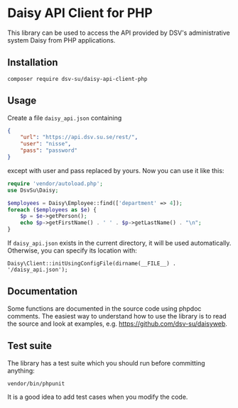 Daisy API Client for PHP
========================

This library can be used to access the API provided by DSV's
administrative system Daisy from PHP applications.

Installation
------------

    composer require dsv-su/daisy-api-client-php

Usage
-----

Create a file `daisy_api.json` containing
```json
{
    "url": "https://api.dsv.su.se/rest/",
    "user": "nisse",
    "pass": "password"
}
```
except with user and pass replaced by yours. Now you can use it like this:
```php
require 'vendor/autoload.php';
use DsvSu\Daisy;

$employees = Daisy\Employee::find(['department' => 4]);
foreach ($employees as $e) {
    $p = $e->getPerson();
    echo $p->getFirstName() . ' ' . $p->getLastName() . "\n";
}
```
If `daisy_api.json` exists in the current directory, it will be used automatically. Otherwise, you can specify its location with:

    Daisy\Client::initUsingConfigFile(dirname(__FILE__) . '/daisy_api.json');

Documentation
-------------

Some functions are documented in the source code using phpdoc comments. The easiest way to understand how to use the library is to read the source and look at examples, e.g. https://github.com/dsv-su/daisyweb.

Test suite
----------

The library has a test suite which you should run before committing anything:

    vendor/bin/phpunit

It is a good idea to add test cases when you modify the code.
